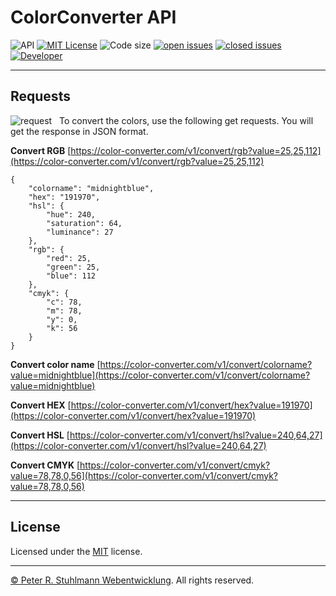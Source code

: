 # ColorConverter API

![API](https://img.shields.io/badge/API-blue.svg)
[![MIT License](https://img.shields.io/github/license/peter-stuhlmann/ColorConverter-API.svg)](https://github.com/peter-stuhlmann/ColorConverter-API/blob/master/LICENSE)
![Code size](https://img.shields.io/github/languages/code-size/peter-stuhlmann/ColorConverter-API.svg)
[![open issues](https://img.shields.io/github/issues/peter-stuhlmann/ColorConverter-API.svg)](https://github.com/peter-stuhlmann/ColorConverter-API/issues?q=is%3Aopen+is%3Aissue)
[![closed issues](https://img.shields.io/github/issues-closed/peter-stuhlmann/ColorConverter-API.svg)](https://github.com/peter-stuhlmann/ColorConverter-API/issues?q=is%3Aissue+is%3Aclosed)
[![Developer](https://img.shields.io/badge/dev-Peter%20R.%20Stuhlmann-green.svg)](https://peter-stuhlmann-webentwicklung.de)

---

## Requests

![request](https://img.shields.io/badge/GET-orange.svg) &nbsp; To convert the colors, use the following get requests. You will get the response in JSON format.

**Convert RGB**
[https://color-converter.com/v1/convert/rgb?value=25,25,112](https://color-converter.com/v1/convert/rgb?value=25,25,112)

```
{
    "colorname": "midnightblue",
    "hex": "191970",
    "hsl": {
        "hue": 240,
        "saturation": 64,
        "luminance": 27
    },
    "rgb": {
        "red": 25,
        "green": 25,
        "blue": 112
    },
    "cmyk": {
        "c": 78,
        "m": 78,
        "y": 0,
        "k": 56
    }
}
```

**Convert color name**
[https://color-converter.com/v1/convert/colorname?value=midnightblue](https://color-converter.com/v1/convert/colorname?value=midnightblue)

**Convert HEX**
[https://color-converter.com/v1/convert/hex?value=191970](https://color-converter.com/v1/convert/hex?value=191970)

**Convert HSL**
[https://color-converter.com/v1/convert/hsl?value=240,64,27](https://color-converter.com/v1/convert/hsl?value=240,64,27)

**Convert CMYK**
[https://color-converter.com/v1/convert/cmyk?value=78,78,0,56](https://color-converter.com/v1/convert/cmyk?value=78,78,0,56)

---

## License

Licensed under the [MIT](https://github.com/peter-stuhlmann/ColorConverter-API/blob/master/LICENSE) license.

---

[&copy; Peter R. Stuhlmann Webentwicklung](https://peter-stuhlmann-webentwicklung.de). All rights reserved.
